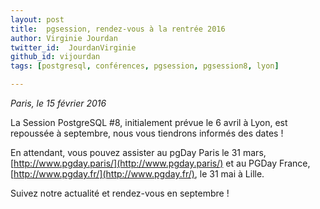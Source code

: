 ```yaml
---
layout: post
title:  pgsession, rendez-vous à la rentrée 2016 
author: Virginie Jourdan
twitter_id:  JourdanVirginie   
github_id: vijourdan
tags: [postgresql, conférences, pgsession, pgsession8, lyon]

---
```

*Paris, le 15 février 2016*

La Session PostgreSQL #8, initialement prévue le 6 avril à Lyon, est repoussée à septembre, nous vous tiendrons informés des dates !


<!--MORE-->

En attendant, vous pouvez assister au pgDay Paris le 31 mars, [http://www.pgday.paris/](http://www.pgday.paris/) et au PGDay France, [http://www.pgday.fr/](http://www.pgday.fr/), le 31 mai à Lille.

Suivez notre actualité et rendez-vous en septembre !
